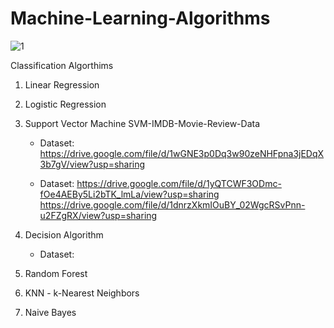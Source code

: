 # Machine-Learning-Algorithms

![1](https://user-images.githubusercontent.com/30755050/173197478-8dc4cbd1-fbe6-4604-9782-25e76ac4d335.png)

Classification Algorthims
1. Linear Regression
2. Logistic Regression
3. Support Vector Machine
   SVM-IMDB-Movie-Review-Data
   - Dataset: https://drive.google.com/file/d/1wGNE3p0Dq3w90zeNHFpna3jEDqX3b7gV/view?usp=sharing
  
   - Dataset: https://drive.google.com/file/d/1yQTCWF3ODmc-fOe4AEBy5Li2bTK_lmLa/view?usp=sharing
              https://drive.google.com/file/d/1dnrzXkmIOuBY_02WgcRSvPnn-u2FZgRX/view?usp=sharing
     
4. Decision Algorithm
   - Dataset:
5. Random Forest
6. KNN - k-Nearest Neighbors
7. Naive Bayes



